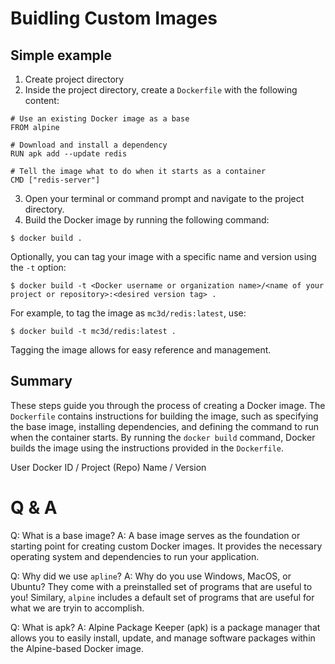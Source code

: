 # Buidling Custom Images

## Simple example

1. Create project directory
2. Inside the project directory, create a `Dockerfile` with the following content:

```
# Use an existing Docker image as a base
FROM alpine

# Download and install a dependency
RUN apk add --update redis

# Tell the image what to do when it starts as a container
CMD ["redis-server"]
```

3. Open your terminal or command prompt and navigate to the project directory.
4. Build the Docker image by running the following command:

```
$ docker build .
```

Optionally, you can tag your image with a specific name and version using the `-t` option:

```
$ docker build -t <Docker username or organization name>/<name of your project or repository>:<desired version tag> .
```

For example, to tag the image as `mc3d/redis:latest`, use:

```
$ docker build -t mc3d/redis:latest .
```

Tagging the image allows for easy reference and management.

## Summary

These steps guide you through the process of creating a Docker image. The `Dockerfile` contains instructions for building the image, such as specifying the base image, installing dependencies, and defining the command to run when the container starts. By running the `docker build` command, Docker builds the image using the instructions provided in the `Dockerfile`.

User Docker ID / Project (Repo) Name / Version

# Q & A

Q: What is a base image?
A: A base image serves as the foundation or starting point for creating custom Docker images. It provides the necessary operating system and dependencies to run your application.

Q: Why did we use `apline`?
A: Why do you use Windows, MacOS, or Ubuntu? They come with a preinstalled set of programs that are useful to you! Similary, `alpine` includes a default set of programs that are useful for what we are tryin to accomplish.

Q: What is apk?
A: Alpine Package Keeper (apk) is a package manager that allows you to easily install, update, and manage software packages within the Alpine-based Docker image.
